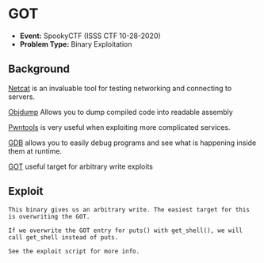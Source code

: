 # GOT
* **Event:** SpookyCTF (ISSS CTF 10-28-2020)
* **Problem Type:** Binary Exploitation

## Background
[Netcat](https://en.wikipedia.org/wiki/Netcat) is an invaluable tool for testing networking and connecting to servers.

[Objdump](https://linux.die.net/man/1/objdump) Allows you to dump compiled code into readable assembly

[Pwntools](https://github.com/arthaud/python3-pwntools) is very useful when exploiting more complicated services.

[GDB](http://man7.org/linux/man-pages/man1/gdb.1.html) allows you to easily debug programs and see what is happening inside them at runtime.

[GOT](https://systemoverlord.com/2017/03/19/got-and-plt-for-pwning.html) useful target for arbitrary write exploits

## Exploit
```
This binary gives us an arbitrary write. The easiest target for this is overwriting the GOT.

If we overwrite the GOT entry for puts() with get_shell(), we will call get_shell instead of puts.

See the exploit script for more info.
```
